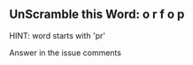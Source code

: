 UnScramble this Word: o r f o p
----------

HINT: word starts with 'pr'

Answer in the issue comments

